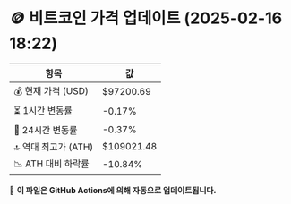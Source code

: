 # 🪙 비트코인 가격 업데이트 (2025-02-16 18:22)

| 항목                | 값 |
|--------------------|----------------|
| 💰 현재 가격 (USD) | $97200.69 |
| ⏳ 1시간 변동률    | -0.17% |
| 📆 24시간 변동률   | -0.37% |
| 🔝 역대 최고가 (ATH) | $109021.48 |
| 📉 ATH 대비 하락률 | -10.84% |

🔄 **이 파일은 GitHub Actions에 의해 자동으로 업데이트됩니다.**

